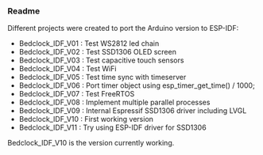 ### Readme
Different projects were created to port the Arduino version to ESP-IDF:
* Bedclock_IDF_V01 : Test WS2812 led chain 
* Bedclock_IDF_V02 : Test SSD1306 OLED screen 
* Bedclock_IDF_V03 : Test capacitive touch sensors
* Bedclock_IDF_V04 : Test WiFi
* Bedclock_IDF_V05 : Test time sync with timeserver
* Bedclock_IDF_V06 : Port timer object using esp_timer_get_time() / 1000;
* Bedclock_IDF_V07 : Test FreeRTOS
* Bedclock_IDF_V08 : Implement multiple parallel processes
* Bedclock_IDF_V09 : Internal Espressif SSD1306 driver including LVGL
* Bedclock_IDF_V10 : First working version
* Bedclock_IDF_V11 : Try using ESP-IDF driver for SSD1306

Bedclock_IDF_V10 is the version currently working.